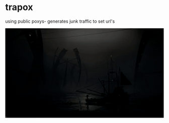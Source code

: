 # trapox
using public poxys- generates junk traffic to set url's

![alt text](https://github.com/l014/trapox/blob/main/trapox.gif)
